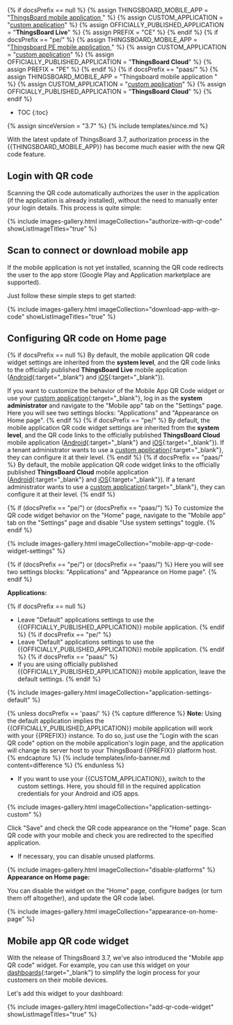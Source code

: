 {% if docsPrefix == null %}
{% assign THINGSBOARD_MOBILE_APP = "[ThingsBoard mobile application ](/docs/mobile/)" %}
{% assign CUSTOM_APPLICATION = "[custom application](/docs/mobile/)" %}
{% assign OFFICIALLY_PUBLISHED_APPLICATION = "**ThingsBoard Live**" %}
{% assign PREFIX = "CE" %}
{% endif %}
{% if docsPrefix == "pe/" %}
{% assign THINGSBOARD_MOBILE_APP = "[Thingsboard PE mobile application ](/docs/pe/mobile/)" %}
{% assign CUSTOM_APPLICATION = "[custom application](/docs/pe/mobile/)" %}
{% assign OFFICIALLY_PUBLISHED_APPLICATION = "**ThingsBoard Cloud**" %}
{% assign PREFIX = "PE" %}
{% endif %}
{% if docsPrefix == "paas/" %}
{% assign THINGSBOARD_MOBILE_APP = "Thingsboard mobile application " %}
{% assign CUSTOM_APPLICATION = "[custom application](/docs/pe/mobile/)" %}
{% assign OFFICIALLY_PUBLISHED_APPLICATION = "**ThingsBoard Cloud**" %}
{% endif %}

* TOC
{:toc}

{% assign sinceVersion = "3.7" %}
{% include templates/since.md %}

With the latest update of ThingsBoard 3.7, authorization process in the {{THINGSBOARD_MOBILE_APP}} has become much easier with the new QR code feature.

## Login with QR code

Scanning the QR code automatically authorizes the user in the application (if the application is already installed), without the need to manually enter your login details.
This process is quite simple:

{% include images-gallery.html imageCollection="authorize-with-qr-code" showListImageTitles="true" %}

## Scan to connect or download mobile app

If the mobile application is not yet installed, scanning the QR code redirects the user to the app store (Google Play and Application marketplace are supported). 

Just follow these simple steps to get started:

{% include images-gallery.html imageCollection="download-app-with-qr-code" showListImageTitles="true" %}

## Configuring QR code on Home page

{% if docsPrefix == null %}
By default, the mobile application QR code widget settings are inherited from the **system level**, and the QR code links to the officially published **ThingsBoard Live** mobile application ([Android](https://play.google.com/store/apps/details?id=org.thingsboard.demo.app){:target="_blank"} and [iOS](https://apps.apple.com/us/app/thingsboard-live/id1594355695){:target="_blank"}).

If you want to customize the behavior of the Mobile App QR Code widget or use your [custom application](/docs/mobile/){:target="_blank"}, log in as the **system administrator** and navigate to the "Mobile app" tab on the "Settings" page. Here you will see two settings blocks: "Applications" and "Appearance on Home page".
{% endif %}
{% if docsPrefix == "pe/" %}
By default, the mobile application QR code widget settings are inherited from the **system level**, and the QR code links to the officially published **ThingsBoard Cloud** mobile application ([Android](https://play.google.com/store/apps/details?id=org.thingsboard.cloud){:target="_blank"} and [iOS](https://apps.apple.com/us/app/thingsboard-cloud/id6499209395){:target="_blank"}).
If a tenant administrator wants to use a [custom application](/docs/pe/mobile/){:target="_blank"}, they can configure it at their level.
{% endif %}
{% if docsPrefix == "paas/" %}
By default, the mobile application QR code widget links to the officially published **ThingsBoard Cloud** mobile application ([Android](https://play.google.com/store/apps/details?id=org.thingsboard.cloud){:target="_blank"} and [iOS](https://apps.apple.com/us/app/thingsboard-cloud/id6499209395){:target="_blank"}).
If a tenant administrator wants to use a [custom application](/docs/pe/mobile/){:target="_blank"}, they can configure it at their level.
{% endif %}

{% if (docsPrefix == "pe/") or (docsPrefix == "paas/") %}
To customize the QR code widget behavior on the "Home" page, navigate to the "Mobile app" tab on the "Settings" page and disable "Use system settings" toggle.
{% endif %}

{% include images-gallery.html imageCollection="mobile-app-qr-code-widget-settings" %}

{% if (docsPrefix == "pe/") or (docsPrefix == "paas/") %}
Here you will see two settings blocks: "Applications" and "Appearance on Home page".
{% endif %}

**Applications:**

{% if docsPrefix == null %}
* Leave "Default" applications settings to use the {{OFFICIALLY_PUBLISHED_APPLICATION}} mobile application.
{% endif %}
{% if docsPrefix == "pe/" %}
* Leave "Default" applications settings to use the {{OFFICIALLY_PUBLISHED_APPLICATION}} mobile application.
{% endif %}
{% if docsPrefix == "paas/" %}
* If you are using officially published {{OFFICIALLY_PUBLISHED_APPLICATION}} mobile application, leave the default settings.
{% endif %}

{% include images-gallery.html imageCollection="application-settings-default" %}

{% unless docsPrefix == 'paas/' %}
{% capture difference %}
**Note:** Using the default application implies the {{OFFICIALLY_PUBLISHED_APPLICATION}} mobile application will work with your {{PREFIX}} instance. To do so, just use the "Login with the scan QR code" option on the mobile application's login page, and the application will change its server host to your ThingsBoard {{PREFIX}} platform host.
{% endcapture %}
{% include templates/info-banner.md content=difference %}
{% endunless %}

* If you want to use your {{CUSTOM_APPLICATION}}, switch to the custom settings. Here, you should fill in the required application credentials for your Android and iOS apps. 

{% include images-gallery.html imageCollection="application-settings-custom" %}

Click "Save" and check the QR code appearance on the "Home" page. Scan QR code with your mobile and check you are redirected to the specified application.

* If necessary, you can disable unused platforms.

{% include images-gallery.html imageCollection="disable-platforms" %}
<br>
**Appearance on Home page:**

You can disable the widget on the "Home" page, configure badges (or turn them off altogether), and update the QR code label.

{% include images-gallery.html imageCollection="appearance-on-home-page" %}

## Mobile app QR code widget

With the release of ThingsBoard 3.7, we've also introduced the "Mobile app QR code" widget. For example, you can use this widget on your [dashboards](/docs/{{docsPrefix}}user-guide/dashboards/){:target="_blank"} to simplify the login process for your customers on their mobile devices.

Let's add this widget to your dashboard:

{% include images-gallery.html imageCollection="add-qr-code-widget" showListImageTitles="true" %}